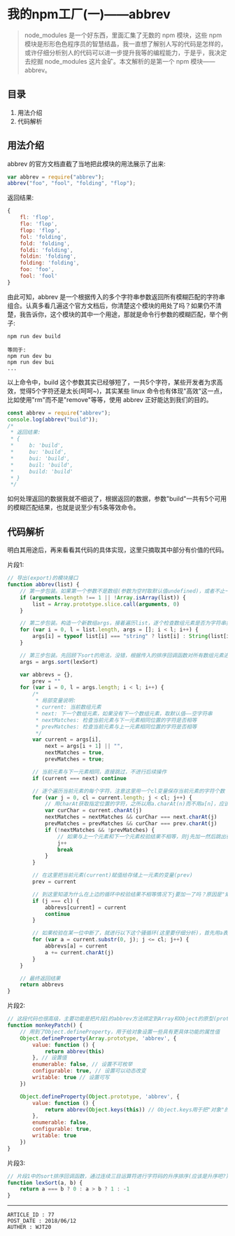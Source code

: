 
# 我的npm工厂(一)——abbrev #

> node_modules 是一个好东西，里面汇集了无数的 npm 模块，这些 npm 模块是形形色色程序员的智慧结晶，我一直想了解别人写的代码是怎样的，或许仔细分析别人的代码可以进一步提升我等的编程能力，于是乎，我决定去挖掘 node_modules 这片金矿。本文解析的是第一个 npm 模块——abbrev。

## 目录 ##

1. 用法介绍
2. 代码解析

## 用法介绍 ##

abbrev 的官方文档直截了当地把此模块的用法展示了出来:  

```js
var abbrev = require("abbrev");
abbrev("foo", "fool", "folding", "flop");
```

返回结果:  

```js
{
    fl: 'flop',
    flo: 'flop',
    flop: 'flop',
    fol: 'folding',
    fold: 'folding',
    foldi: 'folding',
    foldin: 'folding',
    folding: 'folding',
    foo: 'foo',
    fool: 'fool'
}
```

由此可知，abbrev 是一个根据传入的多个字符串参数返回所有模糊匹配的字符串组合。认真多看几遍这个官方文档后，你清楚这个模块的用处了吗？如果仍不清楚，我告诉你，这个模块的其中一个用途，那就是命令行参数的模糊匹配，举个例子:  

```
npm run dev build

等同于:
npm run dev bu
npm run dev bui
...
```

以上命令中，build 这个参数其实已经够短了，一共5个字符，某些开发者为求高效，觉得5个字符还是太长(呵呵~)，其实某些 linux 命令也有体现"高效"这一点，比如使用"rm"而不是"remove"等等，使用 abbrev 正好能达到我们的目的。

```js
const abbrev = require("abbrev");
console.log(abbrev("build"));
/*
 * 返回结果:
 * {
 *     b: 'build',
 *     bu: 'build',
 *     bui: 'build',
 *     buil: 'build',
 *     build: 'build'
 * }
 */
```

如何处理返回的数据我就不细说了，根据返回的数据，参数"build"一共有5个可用的模糊匹配结果，也就是说至少有5条等效命令。

## 代码解析 ##

明白其用途后，再来看看其代码的具体实现，这里只摘取其中部分有价值的代码。

片段1:

```js
// 导出(export)的模块接口
function abbrev(list) {
    // 第一步包装。如果第一个参数不是数组(参数为空时取默认值undefined)，或者不止一个参数时，借Array构造函数的slice方法应用到 arguments上，实际上就是将类数组对象arguments转换为真正意义上的数组
    if (arguments.length !== 1 || !Array.isArray(list)) {
        list = Array.prototype.slice.call(arguments, 0)
    }

    // 第二步包装。构造一个新数组args，接着遍历list，逐个检查数组元素是否为字符串类型，如果是则装入args，否则强制转为字符串类型后再装入args
    for (var i = 0, l = list.length, args = []; i < l; i++) {
        args[i] = typeof list[i] === "string" ? list[i] : String(list[i])
    }

    // 第三步包装。先回顾下sort的用法，没错，根据传入的排序回调函数对所有数组元素进行排序(想想排序回调函数返回负数、零和正数分别表示什么意思?)，lexSort之后再讲解
    args = args.sort(lexSort)

    var abbrevs = {},
        prev = ""
    for (var i = 0, l = args.length; i < l; i++) {
        /*
         * 局部变量说明:
         * current: 当前数组元素
         * next: 下一个数组元素，如果没有下一个数组元素，取默认值——空字符串
         * nextMatches: 检查当前元素与下一元素相同位置的字符是否相等
         * prevMatches: 检查当前元素与上一元素相同位置的字符是否相等
         */
        var current = args[i],
            next = args[i + 1] || "",
            nextMatches = true,
            prevMatches = true;

        // 当前元素与下一元素相同，直接跳过，不进行后续操作
        if (current === next) continue

        // 逐个遍历当前元素的每个字符，注意这里用一个cl变量保存当前元素的字符个数
        for (var j = 0, cl = current.length; j < cl; j++) {
            // 用charAt获取指定位置的字符，之所以用a.charAt(n)而不用a[n]，应该是为了将字符串操作与数组操作明确分开，考虑也很周到
            var curChar = current.charAt(j)
            nextMatches = nextMatches && curChar === next.charAt(j)
            prevMatches = prevMatches && curChar === prev.charAt(j)
            if (!nextMatches && !prevMatches) {
                // 如果与上一个元素和下一个元素校验结果不相等，则j先加一然后跳出循环
                j++
                break
            }
        }

        // 在这里把当前元素(current)赋值给存储上一元素的变量(prev)
        prev = current

        // 到这里知道为什么在上边的循环中校验结果不相等情况下j要加一了吗？原因是"索引+1=真实位置"。如果校验终止的真实位置j恰好是最后一个位置，那么会与字符长度相等(废话说的有点多了~)，此时就可以把current保存到最终返回结果中了
        if (j === cl) {
            abbrevs[current] = current
            continue
        }

        // 如果校验在某一位中断了，就进行以下这个骚循环(这里要仔细分析)，首先用a表示字符串起始位置到中断位置的子串，然后通过循环，逐个取出剩余的字符拼接到a后面，然后把拼接后的字符串保存到最总返回结果中
        for (var a = current.substr(0, j); j <= cl; j++) {
            abbrevs[a] = current
            a += current.charAt(j)
        }
    }

    // 最终返回结果
    return abbrevs
}
```

片段2:  

```js
// 这段代码也很高级，主要功能是把片段1的abbrev方法绑定到Array和Object的原型(prototype)上，这样就可以像调用a.join()等方法一样了
function monkeyPatch() {
    // 用到了Object.defineProperty，用于给对象设置一些具有更具体功能的属性值
    Object.defineProperty(Array.prototype, 'abbrev', {
        value: function () {
            return abbrev(this)
        }, // 设置值
        enumerable: false, // 设置不可枚举
        configurable: true, // 设置可以动态改变
        writable: true // 设置可写
    })

    Object.defineProperty(Object.prototype, 'abbrev', {
        value: function () {
            return abbrev(Object.keys(this)) // Object.keys用于把"对象"的键统统取出包装成一个数组(需要查一下这个方法是否有兼容问题)
        },
        enumerable: false,
        configurable: true,
        writable: true
    })
}
```

片段3:  

```js
// 片段1中的sort排序回调函数，通过连续三目运算符进行字符码的升序排序(应该是升序吧?)
function lexSort(a, b) {
    return a === b ? 0 : a > b ? 1 : -1
}
```

---

```
ARTICLE_ID : 77
POST_DATE : 2018/06/12
AUTHER : WJT20
```
